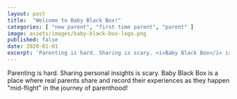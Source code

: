 ```yaml
---
layout: post
title:  "Welcome to Baby Black Box!"
categories: [ "new parent", "first time parent", "parent" ]
image: assets/images/baby-black-box-logo.png
published: false
date: 2020-01-01
excerpt: 'Parenting is hard. Sharing is scary. <i>Baby Black Box</i> is where real parents record their stories as they happen "mid-flight" parenthood.'
---
```


Parenting is hard.  Sharing personal insights is scary.  Baby Black Box is a place where real parents share and record their experiences as they happen "mid-flight" in the journey of parenthood!


